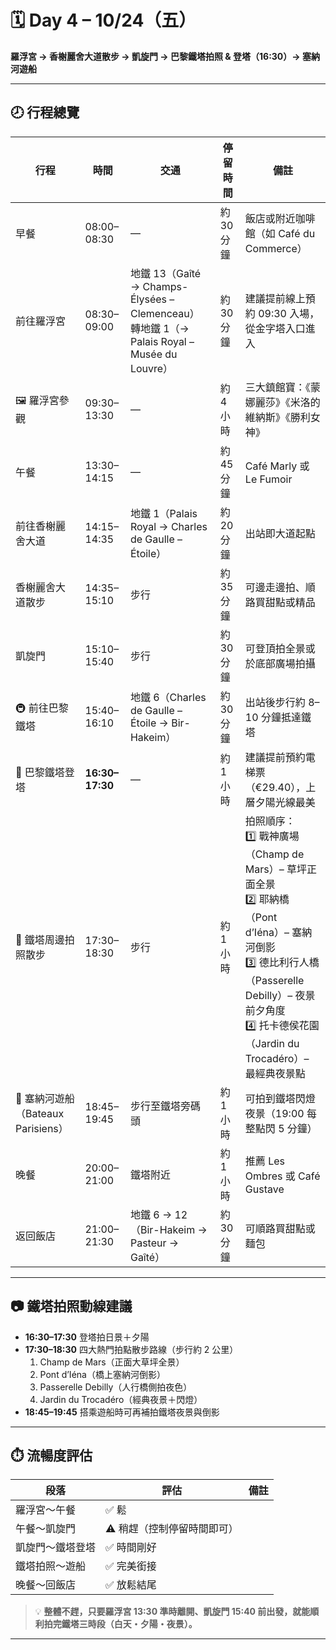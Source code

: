 # 🗓️ Day 4 – 10/24（五）  
**羅浮宮 → 香榭麗舍大道散步 → 凱旋門 → 巴黎鐵塔拍照 & 登塔（16:30）→ 塞納河遊船**

---

## 🕗 行程總覽

| 行程 | 時間 | 交通 | 停留時間 | 備註 |
|------|------|------|-----------|------|
| 早餐 | 08:00–08:30 | — | 約 30 分鐘 | 飯店或附近咖啡館（如 Café du Commerce） |
| 前往羅浮宮 | 08:30–09:00 | 地鐵 13（Gaîté → Champs-Élysées – Clemenceau）<br>轉地鐵 1（→ Palais Royal – Musée du Louvre） | 約 30 分鐘 | 建議提前線上預約 09:30 入場，從金字塔入口進入 |
| 🖼️ 羅浮宮參觀 | 09:30–13:30 | — | 約 4 小時 | 三大鎮館寶：《蒙娜麗莎》《米洛的維納斯》《勝利女神》 |
| 午餐 | 13:30–14:15 | — | 約 45 分鐘 | Café Marly 或 Le Fumoir |
| 前往香榭麗舍大道 | 14:15–14:35 | 地鐵 1（Palais Royal → Charles de Gaulle – Étoile） | 約 20 分鐘 | 出站即大道起點 |
| 香榭麗舍大道散步 | 14:35–15:10 | 步行 | 約 35 分鐘 | 可邊走邊拍、順路買甜點或精品 |
| 凱旋門 | 15:10–15:40 | 步行 | 約 30 分鐘 | 可登頂拍全景或於底部廣場拍攝 |
| 🚇 前往巴黎鐵塔 | 15:40–16:10 | 地鐵 6（Charles de Gaulle – Étoile → Bir-Hakeim） | 約 30 分鐘 | 出站後步行約 8–10 分鐘抵達鐵塔 |
| 🗼 巴黎鐵塔登塔 | **16:30–17:30** | — | 約 1 小時 | 建議提前預約電梯票（€29.40），上層夕陽光線最美 |
| 📸 鐵塔周邊拍照散步 | 17:30–18:30 | 步行 | 約 1 小時 | 拍照順序：<br>1️⃣ 戰神廣場（Champ de Mars）– 草坪正面全景<br>2️⃣ 耶納橋（Pont d’Iéna）– 塞納河倒影<br>3️⃣ 德比利行人橋（Passerelle Debilly）– 夜景前夕角度<br>4️⃣ 托卡德侯花園（Jardin du Trocadéro）– 最經典夜景點 |
| 🚢 塞納河遊船（Bateaux Parisiens） | 18:45–19:45 | 步行至鐵塔旁碼頭 | 約 1 小時 | 可拍到鐵塔閃燈夜景（19:00 每整點閃 5 分鐘） |
| 晚餐 | 20:00–21:00 | 鐵塔附近 | 約 1 小時 | 推薦 Les Ombres 或 Café Gustave |
| 返回飯店 | 21:00–21:30 | 地鐵 6 → 12（Bir-Hakeim → Pasteur → Gaîté） | 約 30 分鐘 | 可順路買甜點或麵包 |

---

## 📷 鐵塔拍照動線建議
- **16:30–17:30** 登塔拍日景＋夕陽  
- **17:30–18:30** 四大熱門拍點散步路線（步行約 2 公里）  
  1. Champ de Mars（正面大草坪全景）  
  2. Pont d’Iéna（橋上塞納河倒影）  
  3. Passerelle Debilly（人行橋側拍夜色）  
  4. Jardin du Trocadéro（經典夜景＋閃燈）  
- **18:45–19:45** 搭乘遊船時可再補拍鐵塔夜景與倒影  

---

## ⏱️ 流暢度評估
| 段落 | 評估 | 備註 |
|------|------|------|
| 羅浮宮～午餐 | ✅ 鬆 |
| 午餐～凱旋門 | ⚠️ 稍趕（控制停留時間即可） |
| 凱旋門～鐵塔登塔 | ✅ 時間剛好 |
| 鐵塔拍照～遊船 | ✅ 完美銜接 |
| 晚餐～回飯店 | ✅ 放鬆結尾 |

> 💡 **整體不趕，只要羅浮宮 13:30 準時離開、凱旋門 15:40 前出發，就能順利拍完鐵塔三時段（白天・夕陽・夜景）。**

---
